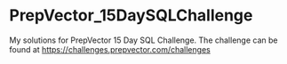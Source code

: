# PrepVector_15DaySQLChallenge
My solutions for PrepVector 15 Day SQL Challenge. The challenge can be found at https://challenges.prepvector.com/challenges
